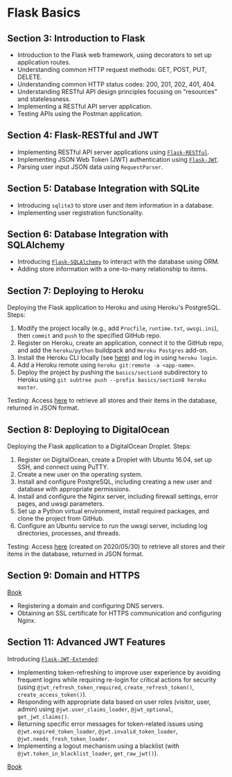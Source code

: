 # Flask Basics

## Section 3: Introduction to Flask
- Introduction to the Flask web framework, using decorators to set up application routes.
- Understanding common HTTP request methods: GET, POST, PUT, DELETE.
- Understanding common HTTP status codes: 200, 201, 202, 401, 404.
- Understanding RESTful API design principles focusing on "resources" and statelessness.
- Implementing a RESTful API server application.
- Testing APIs using the Postman application.

## Section 4: Flask-RESTful and JWT
- Implementing RESTful API server applications using [`Flask-RESTful`](https://pypi.org/project/Flask-RESTful/).
- Implementing JSON Web Token (JWT) authentication using [`Flask-JWT`](https://pypi.org/project/Flask-JWT/).
- Parsing user input JSON data using `RequestParser`.

## Section 5: Database Integration with SQLite
- Introducing `sqlite3` to store user and item information in a database.
- Implementing user registration functionality.

## Section 6: Database Integration with SQLAlchemy
- Introducing [`Flask-SQLAlchemy`](https://pypi.org/project/flask-sqlalchemy/) to interact with the database using ORM.
- Adding store information with a one-to-many relationship to items.

## Section 7: Deploying to Heroku
Deploying the Flask application to Heroku and using Heroku's PostgreSQL. Steps:

1. Modify the project locally (e.g., add `Procfile`, `runtime.txt`, `uwsgi.ini`), then `commit` and `push` to the specified GitHub repo.
2. Register on Heroku, create an application, connect it to the GitHub repo, and add the `heroku/python` buildpack and `Heroku Postgres` add-on.
3. Install the Heroku CLI locally (see [here](https://devcenter.heroku.com/articles/heroku-cli)) and log in using `heroku login`.
4. Add a Heroku remote using `heroku git:remote -a <app-name>`.
5. Deploy the project by pushing the `basics/section8` subdirectory to Heroku using `git subtree push --prefix basics/section8 heroku master`.

Testing:
Access [here](http://rest-apis-with-flask.herokuapp.com/stores) to retrieve all stores and their items in the database, returned in JSON format.

## Section 8: Deploying to DigitalOcean
Deploying the Flask application to a DigitalOcean Droplet. Steps:

1. Register on DigitalOcean, create a Droplet with Ubuntu 16.04, set up SSH, and connect using PuTTY.
2. Create a new user on the operating system.
3. Install and configure PostgreSQL, including creating a new user and database with appropriate permissions.
4. Install and configure the Nginx server, including firewall settings, error pages, and uwsgi parameters.
5. Set up a Python virtual environment, install required packages, and clone the project from GitHub.
6. Configure an Ubuntu service to run the uwsgi server, including log directories, processes, and threads.

Testing:
Access [here](http://64.225.122.125/stores) (created on 2020/05/30) to retrieve all stores and their items in the database, returned in JSON format.

## Section 9: Domain and HTTPS
[Book](https://school-of-code.gitbooks.io/rest-apis-with-flask-and-python/content/domains-and-https/what-is-a-domain.html)

- Registering a domain and configuring DNS servers.
- Obtaining an SSL certificate for HTTPS communication and configuring Nginx.

## Section 11: Advanced JWT Features
Introducing [`Flask-JWT-Extended`](https://pypi.org/project/Flask-JWT-Extended/):

- Implementing token-refreshing to improve user experience by avoiding frequent logins while requiring re-login for critical actions for security (using `@jwt_refresh_token_required`, `create_refresh_token()`, `create_access_token()`).
- Responding with appropriate data based on user roles (visitor, user, admin) using `@jwt.user_claims_loader`, `@jwt_optional`, `get_jwt_claims()`.
- Returning specific error messages for token-related issues using `@jwt.expired_token_loader`, `@jwt.invalid_token_loader`, `@jwt.needs_fresh_token_loader`.
- Implementing a logout mechanism using a blacklist (with `@jwt.token_in_blacklist_loader`, `get_raw_jwt()`).

[Book](https://arac.tecladocode.com/)
